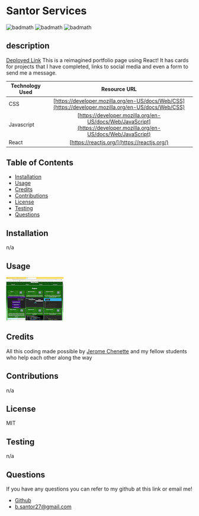 # Santor Services
![badmath](https://img.shields.io/badge/license-MIT-blue)
![badmath](https://img.shields.io/badge/Made%20With-JavaScript-red)
![badmath](https://img.shields.io/badge/Made%20With-React-green)
## description
[Deployed Link](placeholder)
This is a reimagined portfolio page using React! It has cards for projects that I have completed, links to social media and even a form to send me a message.


| Technology Used         | Resource URL           | 
| ------------- |:-------------:| 
| CSS | [https://developer.mozilla.org/en-US/docs/Web/CSS](https://developer.mozilla.org/en-US/docs/Web/CSS)     |
| Javascript    | [https://developer.mozilla.org/en-US/docs/Web/JavaScript](https://developer.mozilla.org/en-US/docs/Web/JavaScript) | 
| React | [https://reactjs.org/](https://reactjs.org/)     |

 
## Table of Contents 
 * [Installation](#installation)
* [Usage](#usage)
* [Credits](#credits)
* [Contributions](#contribution)
* [License](#license)
* [Testing](#Testing)
* [Questions](#questions)

## Installation 
 n/a
## Usage 
![gif of site in action](./src/assets/images/Santor_Services.gif)
## Credits 
 All this coding made possible by [Jerome Chenette](https://github.com/jeromechenette) and my fellow students who help each other along the way
## Contributions 
 n/a
## License 
 MIT
## Testing 
n/a
## Questions 
 If you have any questions you can refer to my github at this link or email me! 
 * [Github](github.com/BrettSantor) 
* b.santor27@gmail.com
